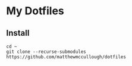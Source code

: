 # My Dotfiles
## Install
```
cd ~
git clone --recurse-submodules https://github.com/matthewmccullough/dotfiles
```
